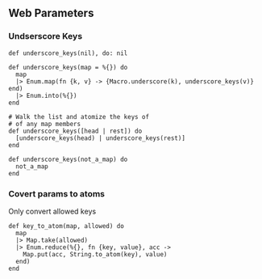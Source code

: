 ## Web Parameters

### Undserscore Keys
```
def underscore_keys(nil), do: nil

def underscore_keys(map = %{}) do
  map
  |> Enum.map(fn {k, v} -> {Macro.underscore(k), underscore_keys(v)} end)
  |> Enum.into(%{})
end

# Walk the list and atomize the keys of
# of any map members
def underscore_keys([head | rest]) do
  [underscore_keys(head) | underscore_keys(rest)]
end

def underscore_keys(not_a_map) do
  not_a_map
end
```

### Covert params to atoms
Only convert allowed keys
```
def key_to_atom(map, allowed) do
  map
  |> Map.take(allowed)
  |> Enum.reduce(%{}, fn {key, value}, acc ->
    Map.put(acc, String.to_atom(key), value)
  end)
end
```
